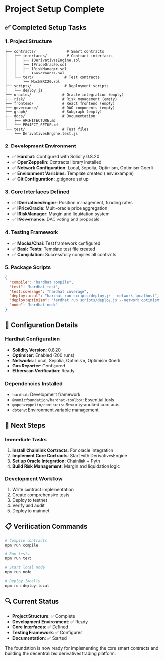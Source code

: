 # Project Setup Complete

## ✅ Completed Setup Tasks

### 1. Project Structure
```
├── contracts/              # Smart contracts
│   ├── interfaces/         # Contract interfaces
│   │   ├── IDerivativesEngine.sol
│   │   ├── IPriceOracle.sol
│   │   ├── IRiskManager.sol
│   │   └── IGovernance.sol
│   └── test/              # Test contracts
│       └── MockERC20.sol
├── scripts/               # Deployment scripts
│   └── deploy.js
├── oracles/              # Oracle integration (empty)
├── risk/                 # Risk management (empty)
├── frontend/             # React frontend (empty)
├── governance/           # DAO components (empty)
├── graph/                # Subgraph (empty)
├── docs/                 # Documentation
│   ├── ARCHITECTURE.md
│   └── PROJECT_SETUP.md
└── test/                 # Test files
    └── DerivativesEngine.test.js
```

### 2. Development Environment
- ✅ **Hardhat**: Configured with Solidity 0.8.20
- ✅ **OpenZeppelin**: Contracts library installed
- ✅ **Network Configuration**: Local, Sepolia, Optimism, Optimism Goerli
- ✅ **Environment Variables**: Template created (.env.example)
- ✅ **Git Configuration**: .gitignore set up

### 3. Core Interfaces Defined
- ✅ **IDerivativesEngine**: Position management, funding rates
- ✅ **IPriceOracle**: Multi-oracle price aggregation
- ✅ **IRiskManager**: Margin and liquidation system
- ✅ **IGovernance**: DAO voting and proposals

### 4. Testing Framework
- ✅ **Mocha/Chai**: Test framework configured
- ✅ **Basic Tests**: Template test file created
- ✅ **Compilation**: Successfully compiles all contracts

### 5. Package Scripts
```json
{
  "compile": "hardhat compile",
  "test": "hardhat test",
  "test:coverage": "hardhat coverage",
  "deploy:local": "hardhat run scripts/deploy.js --network localhost",
  "deploy:optimism": "hardhat run scripts/deploy.js --network optimism",
  "node": "hardhat node"
}
```

## 🔧 Configuration Details

### Hardhat Configuration
- **Solidity Version**: 0.8.20
- **Optimizer**: Enabled (200 runs)
- **Networks**: Local, Sepolia, Optimism, Optimism Goerli
- **Gas Reporter**: Configured
- **Etherscan Verification**: Ready

### Dependencies Installed
- `hardhat`: Development framework
- `@nomicfoundation/hardhat-toolbox`: Essential tools
- `@openzeppelin/contracts`: Security-audited contracts
- `dotenv`: Environment variable management

## 🚀 Next Steps

### Immediate Tasks
1. **Install Chainlink Contracts**: For oracle integration
2. **Implement Core Contracts**: Start with DerivativesEngine
3. **Set up Oracle Integration**: Chainlink + Pyth
4. **Build Risk Management**: Margin and liquidation logic

### Development Workflow
1. Write contract implementation
2. Create comprehensive tests
3. Deploy to testnet
4. Verify and audit
5. Deploy to mainnet

## 📋 Verification Commands

```bash
# Compile contracts
npm run compile

# Run tests
npm run test

# Start local node
npm run node

# Deploy locally
npm run deploy:local
```

## 🔍 Current Status
- **Project Structure**: ✅ Complete
- **Development Environment**: ✅ Ready
- **Core Interfaces**: ✅ Defined
- **Testing Framework**: ✅ Configured
- **Documentation**: ✅ Started

The foundation is now ready for implementing the core smart contracts and building the decentralized derivatives trading platform.
